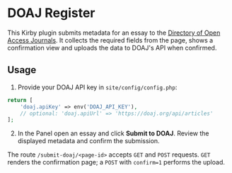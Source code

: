 # DOAJ Register

This Kirby plugin submits metadata for an essay to the [Directory of Open Access Journals](https://doaj.org/).
It collects the required fields from the page, shows a confirmation view and
uploads the data to DOAJ's API when confirmed.

## Usage

1. Provide your DOAJ API key in `site/config/config.php`:

```php
return [
    'doaj.apiKey' => env('DOAJ_API_KEY'),
    // optional: 'doaj.apiUrl' => 'https://doaj.org/api/articles'
];
```

2. In the Panel open an essay and click **Submit to DOAJ**. Review the displayed
   metadata and confirm the submission.

The route `/submit-doaj/<page-id>` accepts `GET` and `POST` requests.
`GET` renders the confirmation page; a `POST` with `confirm=1` performs the
upload.

